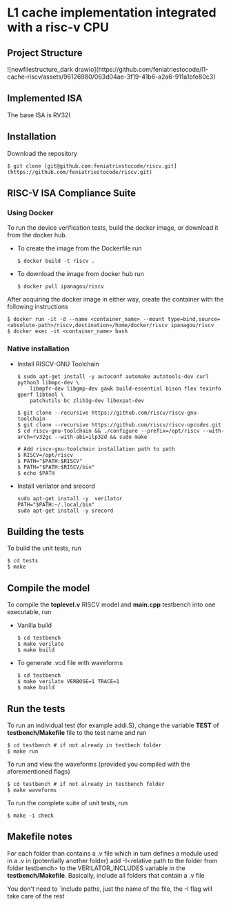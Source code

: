 # L1 cache implementation integrated with a risc-v CPU

## Project Structure
<picture>
  ![newfilestructure_dark drawio](https://github.com/feniatriestocode/l1-cache-riscv/assets/96126980/063d04ae-3f19-41b6-a2a6-911a1bfe80c3)

</picture>

## Implemented ISA
The base ISA is RV32I

## Installation
Download the repository
```
$ git clone [git@github.com:feniatriestocode/riscv.git](https://github.com/feniatriestocode/riscv.git)
```

## RISC-V ISA Compliance Suite

### Using Docker
To run the device verification tests, build the docker image, or download it from the docker hub.

* To create the image from the Dockerfile run
	```
	$ docker build -t riscv .
	```

* To download the image from docker hub run
	```
	$ docker pull ipanagou/riscv
	```

After acquiring the docker image in either way, create the container with the following instructions
```
$ docker run -it -d --name <container_name> --mount type=bind,source=<absolute-path>/riscv,destination=/home/docker/riscv ipanagou/riscv
$ docker exec -it <container_name> bash
```

### Native installation

* Install RISCV-GNU Toolchain
	```
	$ sudo apt-get install -y autoconf automake autotools-dev curl python3 libmpc-dev \
		libmpfr-dev libgmp-dev gawk build-essential bison flex texinfo gperf libtool \
		patchutils bc zlib1g-dev libexpat-dev

	$ git clone --recursive https://github.com/riscv/riscv-gnu-toolchain
	$ git clone --recursive https://github.com/riscv/riscv-opcodes.git
	$ cd riscv-gnu-toolchain && ./configure --prefix=/opt/riscv --with-arch=rv32gc --with-abi=ilp32d && sudo make

	# Add riscv-gnu-toolchain installation path to path
	$ RISCV=/opt/riscv
	$ PATH="$PATH:$RISCV"
	$ PATH="$PATH:$RISCV/bin"
	$ echo $PATH
	```

* Install verilator and srecord
	```
	sudo apt-get install -y  verilator
	PATH="$PATH:~/.local/bin"
	sudo apt-get install -y srecord
	```

## Building the tests
To build the unit tests, run 
```
$ cd tests
$ make
```

## Compile the model
To compile the **toplevel.v** RISCV model and **main.cpp** testbench into one executable, run

* Vanilla build
	```
	$ cd testbench
	$ make verilate
	$ make build
	```
* To generate .vcd file with waveforms
	```
	$ cd testbench
	$ make verilate VERBOSE=1 TRACE=1
	$ make build
	```

## Run the tests
To run an individual test (for example addi.S), change the variable **TEST** of **testbench/Makefile** file to the test name and run
```
$ cd testbench # if not already in testbech folder
$ make run
```

To run and view the waveforms (provided you compiled with the aforementioned flags)
```
$ cd testbench # if not already in testbench folder
$ make waveforms
```

To run the complete suite of unit tests, run
```
$ make -i check
```

## Makefile notes
For each folder than contains a .v file which in turn defines a module used in a .v in (potentially another folder) add -I\<relative path to the folder from folder testbench\> to the VERILATOR_INCLUDES variable in the **testbench/Makefile**. Basically, include all folders that contain a .v file

You don't need to `include paths, just the name of the file, the -I flag will take care of the rest
